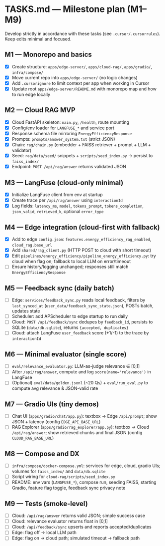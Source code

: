 # TASKS.md — Milestone plan (M1–M9)

Develop strictly in accordance with these tasks (see `.cursor/.cursorrules`). Keep edits minimal and focused.

## M1 — Monorepo and basics
- [X] Create structure: `apps/edge-server/`, `apps/cloud-rag/`, `apps/gradio/`, `infra/compose/`
- [X] Move current repo into `apps/edge-server/` (no logic changes)
- [X] Add `.cursorignore` to limit context per app when working in Cursor
- [X] Update root `apps/edge-server/README.md` with monorepo map and how to run edge locally

## M2 — Cloud RAG MVP
- [X] Cloud FastAPI skeleton: `main.py`, `/health`, route mounting
- [X] Config/env loader for `LANGFUSE_*` and service port
- [X] Response schema file mirroring `EnergyEfficiencyResponse`
- [X] Prompts: `prompts/answer_system.txt` (strict JSON)
- [X] Chain: `rag/chain.py` (embedder + FAISS retriever + prompt + LLM + validator)
- [X] Seed: `rag/data/seed/` snippets + `scripts/seed_index.py` → persist to `faiss_index/`
- [X] Endpoint: `POST /api/rag/answer` returns validated JSON

## M3 — LangFuse (cloud-only minimal)
- [X] Initialize LangFuse client from env at startup
- [X] Create trace per `/api/rag/answer` using `interactionId`
- [X] Log fields: `latency_ms`, `model`, `tokens_prompt`, `tokens_completion`, `json_valid`, `retrieved_k`, optional `error_type`

## M4 — Edge integration (cloud-first with fallback)
- [X] Add to edge `config.json`: `features.energy_efficiency_rag_enabled`, `cloud_rag.base_url`
- [X] Add `shared/rag_client.py` (HTTP POST to cloud with short timeout)
- [X] Edit `pipelines/energy_efficiency/pipeline_energy_efficiency.py`: try cloud when flag on; fallback to local LLM on error/timeout
- [ ] Ensure history/logging unchanged; responses still match `EnergyEfficiencyResponse`

## M5 — Feedback sync (daily batch)
- [ ] Edge: `services/feedback_sync.py` reads local feedback, filters by `last_synced_at` (`user_data/feedback_sync_state.json`), POSTs batch, updates state
- [ ] Scheduler: add APScheduler to edge startup to run daily
- [ ] Cloud: `POST /api/feedback/sync` dedupes by `feedback_id`, persists to SQLite (`data/db.sqlite`), returns `{accepted, duplicates}`
- [ ] Cloud: attach LangFuse `user_feedback` score (+1/-1) to the trace by `interactionId`

## M6 — Minimal evaluator (single score)
- [ ] `eval/relevance_evaluator.py`: LLM-as-judge relevance ∈ [0,1]
- [ ] After `/api/rag/answer`, compute and log `score(name='relevance')` in LangFuse
- [ ] (Optional) `eval/data/golden.jsonl` (~20 Qs) + `eval/run_eval.py` to compute avg relevance & JSON-valid rate

## M7 — Gradio UIs (tiny demos)
- [ ] Chat UI (`apps/gradio/chat/app.py`): textbox → Edge `/api/prompt`; show JSON + latency (config `EDGE_API_BASE_URL`)
- [ ] RAG Explorer (`apps/gradio/rag_explorer/app.py`): textbox → Cloud `/api/rag/answer`; show retrieved chunks and final JSON (config `CLOUD_RAG_BASE_URL`)

## M8 — Compose and DX
- [ ] `infra/compose/docker-compose.yml`: services for edge, cloud, gradio UIs; volumes for `faiss_index/` and `data/db.sqlite`
- [ ] Script wiring for `cloud-rag/scripts/seed_index.py`
- [ ] README: env vars (`LANGFUSE_*`), compose run, seeding FAISS, starting Gradio, feature flag toggle, feedback sync privacy note

## M9 — Tests (smoke-level)
- [ ] Cloud: `/api/rag/answer` returns valid JSON; simple success case
- [ ] Cloud: relevance evaluator returns float in [0,1]
- [ ] Cloud: `/api/feedback/sync` upserts and reports accepted/duplicates
- [ ] Edge: flag off → local LLM path
- [ ] Edge: flag on → cloud path; simulated timeout → fallback path
